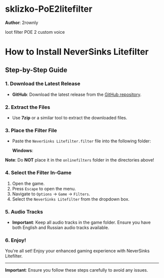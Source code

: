 # sklizko-PoE2litefilter

**Author**: 2rownly

loot filter POE 2 custom voice

# How to Install NeverSinks Litefilter

## Step-by-Step Guide

### 1. Download the Latest Release

- **GitHub**: Download the latest release from the [GitHub repository](https://github.com/V7egoEgo/sklizko-PoE2litefilter).

### 2. Extract the Files

- Use **7zip** or a similar tool to extract the downloaded files.

### 3. Place the Filter File

- Paste the `NeverSinks Litefilter.filter` file into the following folder:

  **Windows**:

**Note**: Do **NOT** place it in the `onlinefilters` folder in the directories above!

### 4. Select the Filter In-Game

1. Open the game.
2. Press `Escape` to open the menu.
3. Navigate to `Options` -> `Game` -> `Filters`.
4. Select the `NeverSinks Litefilter` from the dropdown box.

### 5. Audio Tracks

- **Important**: Keep all audio tracks in the game folder. Ensure you have both English and Russian audio tracks available.

### 6. Enjoy!

You're all set! Enjoy your enhanced gaming experience with NeverSinks Litefilter.

---

**Important**: Ensure you follow these steps carefully to avoid any issues.

